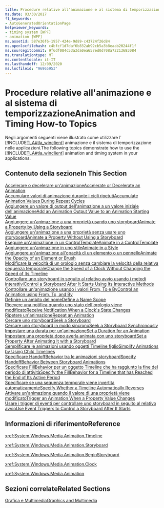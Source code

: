 ```yaml
---
title: Procedure relative all'animazione e al sistema di temporizzazione
ms.date: 03/30/2017
f1_keywords:
- AutoGeneratedOrientationPage
helpviewer_keywords:
- timing system [WPF]
- animation [WPF]
ms.assetid: 587e36f6-1957-424e-9d89-c43724f26d84
ms.openlocfilehash: c4bfcf1d7daf6b832ab92cb5a3b8eaab20244f1f
ms.sourcegitcommit: 9f6df084c53a3da0ea657ed0d708a72213683084
ms.translationtype: MT
ms.contentlocale: it-IT
ms.lasthandoff: 12/09/2020
ms.locfileid: "96965953"
---
```

# <a name="animation-and-timing-how-to-topics"></a><span data-ttu-id="ab577-102">Procedure relative all'animazione e al sistema di temporizzazione</span><span class="sxs-lookup"><span data-stu-id="ab577-102">Animation and Timing How-to Topics</span></span>
<span data-ttu-id="ab577-103">Negli argomenti seguenti viene illustrato come utilizzare l' [!INCLUDE[TLA#tla_winclient](../../../includes/tlasharptla-winclient-md.md)] animazione e il sistema di temporizzazione nelle applicazioni.</span><span class="sxs-lookup"><span data-stu-id="ab577-103">The following topics demonstrate how to use the [!INCLUDE[TLA#tla_winclient](../../../includes/tlasharptla-winclient-md.md)] animation and timing system in your applications.</span></span>  
  
## <a name="in-this-section"></a><span data-ttu-id="ab577-104">Contenuto della sezione</span><span class="sxs-lookup"><span data-stu-id="ab577-104">In This Section</span></span>  
 [<span data-ttu-id="ab577-105">Accelerare o decelerare un'animazione</span><span class="sxs-lookup"><span data-stu-id="ab577-105">Accelerate or Decelerate an Animation</span></span>](how-to-accelerate-or-decelerate-an-animation.md)  
 [<span data-ttu-id="ab577-106">Accumulare valori di animazione durante i cicli ripetuti</span><span class="sxs-lookup"><span data-stu-id="ab577-106">Accumulate Animation Values During Repeat Cycles</span></span>](how-to-accumulate-animation-values-during-repeat-cycles.md)  
 [<span data-ttu-id="ab577-107">Aggiungere un valore di output dell'animazione a un valore iniziale dell'animazione</span><span class="sxs-lookup"><span data-stu-id="ab577-107">Add an Animation Output Value to an Animation Starting Value</span></span>](how-to-add-an-animation-output-value-to-an-animation-starting-value.md)  
 [<span data-ttu-id="ab577-108">Aggiungere un'animazione a una proprietà usando uno storyboard</span><span class="sxs-lookup"><span data-stu-id="ab577-108">Animate a Property by Using a Storyboard</span></span>](how-to-animate-a-property-by-using-a-storyboard.md)  
 [<span data-ttu-id="ab577-109">Aggiungere un'animazione a una proprietà senza usare uno storyboard</span><span class="sxs-lookup"><span data-stu-id="ab577-109">Animate a Property Without Using a Storyboard</span></span>](how-to-animate-a-property-without-using-a-storyboard.md)  
 [<span data-ttu-id="ab577-110">Eseguire un'animazione in un ControlTemplate</span><span class="sxs-lookup"><span data-stu-id="ab577-110">Animate in a ControlTemplate</span></span>](how-to-animate-in-a-controltemplate.md)  
 [<span data-ttu-id="ab577-111">Aggiungere un'animazione in uno stile</span><span class="sxs-lookup"><span data-stu-id="ab577-111">Animate in a Style</span></span>](how-to-animate-in-a-style.md)  
 [<span data-ttu-id="ab577-112">Aggiungere un'animazione all'opacità di un elemento o un pennello</span><span class="sxs-lookup"><span data-stu-id="ab577-112">Animate the Opacity of an Element or Brush</span></span>](how-to-animate-the-opacity-of-an-element-or-brush.md)  
 [<span data-ttu-id="ab577-113">Modificare la velocità di un orologio senza cambiare la velocità della relativa sequenza temporale</span><span class="sxs-lookup"><span data-stu-id="ab577-113">Change the Speed of a Clock Without Changing the Speed of Its Timeline</span></span>](change-the-speed-of-a-clock.md)  
 [<span data-ttu-id="ab577-114">Controllare uno storyboard in seguito al relativo avvio usando i metodi interattivi</span><span class="sxs-lookup"><span data-stu-id="ab577-114">Control a Storyboard After It Starts Using Its Interactive Methods</span></span>](how-to-control-a-storyboard-after-it-starts.md)  
 [<span data-ttu-id="ab577-115">Controllare un'animazione usando i valori From, To e By</span><span class="sxs-lookup"><span data-stu-id="ab577-115">Control an Animation using From, To, and By</span></span>](how-to-control-an-animation-using-from-to-and-by.md)  
 [<span data-ttu-id="ab577-116">Definire un ambito del nome</span><span class="sxs-lookup"><span data-stu-id="ab577-116">Define a Name Scope</span></span>](how-to-define-a-name-scope.md)  
 [<span data-ttu-id="ab577-117">Ricevere una notifica quando uno stato dell'orologio viene modificato</span><span class="sxs-lookup"><span data-stu-id="ab577-117">Receive Notification When a Clock's State Changes</span></span>](how-to-receive-notification-when-clock-state-changes.md)  
 [<span data-ttu-id="ab577-118">Ripetere un'animazione</span><span class="sxs-lookup"><span data-stu-id="ab577-118">Repeat an Animation</span></span>](how-to-repeat-an-animation.md)  
 [<span data-ttu-id="ab577-119">Cercare uno storyboard</span><span class="sxs-lookup"><span data-stu-id="ab577-119">Seek a Storyboard</span></span>](how-to-seek-a-storyboard.md)  
 [<span data-ttu-id="ab577-120">Cercare uno storyboard in modo sincrono</span><span class="sxs-lookup"><span data-stu-id="ab577-120">Seek a Storyboard Synchronously</span></span>](how-to-seek-a-storyboard-synchronously.md)  
 [<span data-ttu-id="ab577-121">Impostare una durata per un'animazione</span><span class="sxs-lookup"><span data-stu-id="ab577-121">Set a Duration for an Animation</span></span>](how-to-set-a-duration-for-an-animation.md)  
 [<span data-ttu-id="ab577-122">Impostare una proprietà dopo averla animata con uno storyboard</span><span class="sxs-lookup"><span data-stu-id="ab577-122">Set a Property After Animating It with a Storyboard</span></span>](how-to-set-a-property-after-animating-it-with-a-storyboard.md)  
 [<span data-ttu-id="ab577-123">Semplificare le animazioni usando oggetti Timeline figlio</span><span class="sxs-lookup"><span data-stu-id="ab577-123">Simplify Animations by Using Child Timelines</span></span>](how-to-simplify-animations-by-using-child-timelines.md)  
 [<span data-ttu-id="ab577-124">Specificare HandoffBehavior tra le animazioni storyboard</span><span class="sxs-lookup"><span data-stu-id="ab577-124">Specify HandoffBehavior Between Storyboard Animations</span></span>](how-to-specify-handoffbehavior-between-storyboard-animations.md)  
 [<span data-ttu-id="ab577-125">Specificare FillBehavior per un oggetto Timeline che ha raggiunto la fine del periodo di attività</span><span class="sxs-lookup"><span data-stu-id="ab577-125">Specify the FillBehavior for a Timeline that has Reached the End of Its Active Period</span></span>](specify-the-fillbehavior-for-a-timeline.md)  
 [<span data-ttu-id="ab577-126">Specificare se una sequenza temporale viene invertita automaticamente</span><span class="sxs-lookup"><span data-stu-id="ab577-126">Specify Whether a Timeline Automatically Reverses</span></span>](how-to-specify-whether-a-timeline-automatically-reverses.md)  
 [<span data-ttu-id="ab577-127">Attivare un'animazione quando il valore di una proprietà viene modificato</span><span class="sxs-lookup"><span data-stu-id="ab577-127">Trigger an Animation When a Property Value Changes</span></span>](how-to-trigger-an-animation-when-a-property-value-changes.md)  
 [<span data-ttu-id="ab577-128">Usare i trigger di eventi per controllare uno storyboard in seguito al relativo avvio</span><span class="sxs-lookup"><span data-stu-id="ab577-128">Use Event Triggers to Control a Storyboard After It Starts</span></span>](how-to-use-event-triggers-to-control-a-storyboard-after-it-starts.md)  
  
## <a name="reference"></a><span data-ttu-id="ab577-129">Informazioni di riferimento</span><span class="sxs-lookup"><span data-stu-id="ab577-129">Reference</span></span>  
 <xref:System.Windows.Media.Animation.Timeline>  
  
 <xref:System.Windows.Media.Animation.Storyboard>  
  
 <xref:System.Windows.Media.Animation.BeginStoryboard>  
  
 <xref:System.Windows.Media.Animation.Clock>  
  
 <xref:System.Windows.Media.Animation>  
  
## <a name="related-sections"></a><span data-ttu-id="ab577-130">Sezioni correlate</span><span class="sxs-lookup"><span data-stu-id="ab577-130">Related Sections</span></span>  
 [<span data-ttu-id="ab577-131">Grafica e Multimedia</span><span class="sxs-lookup"><span data-stu-id="ab577-131">Graphics and Multimedia</span></span>](index.md)
